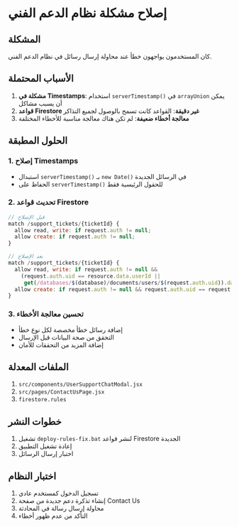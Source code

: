 # إصلاح مشكلة نظام الدعم الفني

## المشكلة
كان المستخدمون يواجهون خطأ عند محاولة إرسال رسائل في نظام الدعم الفني.

## الأسباب المحتملة
1. **مشكلة في Timestamps**: استخدام `serverTimestamp()` في `arrayUnion` يمكن أن يسبب مشاكل
2. **قواعد Firestore غير دقيقة**: القواعد كانت تسمح بالوصول لجميع التذاكر
3. **معالجة أخطاء ضعيفة**: لم تكن هناك معالجة مناسبة للأخطاء المختلفة

## الحلول المطبقة

### 1. إصلاح Timestamps
- استبدال `serverTimestamp()` بـ `new Date()` في الرسائل الجديدة
- الحفاظ على `serverTimestamp()` للحقول الرئيسية فقط

### 2. تحديث قواعد Firestore
```javascript
// قبل الإصلاح
match /support_tickets/{ticketId} {
  allow read, write: if request.auth != null;
  allow create: if request.auth != null;
}

// بعد الإصلاح
match /support_tickets/{ticketId} {
  allow read, write: if request.auth != null && 
    (request.auth.uid == resource.data.userId || 
     get(/databases/$(database)/documents/users/$(request.auth.uid)).data.role == 'admin');
  allow create: if request.auth != null && request.auth.uid == request.resource.data.userId;
}
```

### 3. تحسين معالجة الأخطاء
- إضافة رسائل خطأ مخصصة لكل نوع خطأ
- التحقق من صحة البيانات قبل الإرسال
- إضافة المزيد من التحققات للأمان

## الملفات المعدلة
1. `src/components/UserSupportChatModal.jsx`
2. `src/pages/ContactUsPage.jsx`
3. `firestore.rules`

## خطوات النشر
1. تشغيل `deploy-rules-fix.bat` لنشر قواعد Firestore الجديدة
2. إعادة تشغيل التطبيق
3. اختبار إرسال الرسائل

## اختبار النظام
1. تسجيل الدخول كمستخدم عادي
2. إنشاء تذكرة دعم جديدة من صفحة Contact Us
3. محاولة إرسال رسالة في المحادثة
4. التأكد من عدم ظهور أخطاء
